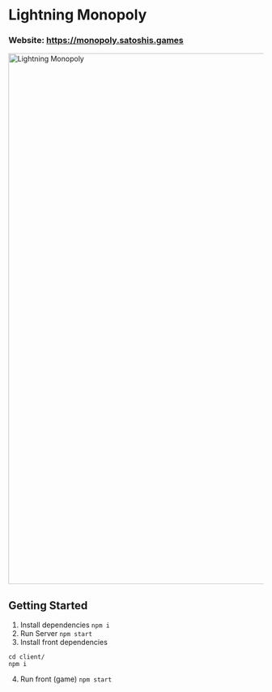 # Lightning Monopoly

### Website: https://monopoly.satoshis.games
<img width="1048" alt="Lightning Monopoly" src="https://user-images.githubusercontent.com/31220861/57337657-35fb5000-7122-11e9-92c1-9dec3bc68033.png">


## Getting Started
1. Install dependencies `npm i`
2. Run Server `npm start`
3. Install front dependencies 
```
cd client/
npm i
```
4. Run front (game) `npm start`
